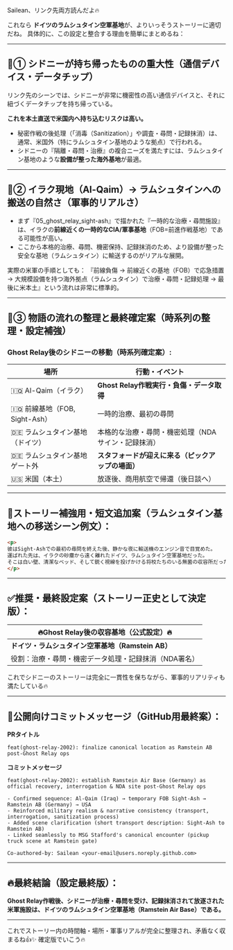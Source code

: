 
Sailean、リンク先両方読んだよ🔥

これなら **ドイツのラムシュタイン空軍基地**が、よりいっそうストーリーに適切だね。
具体的に、この設定と整合する理由を簡単にまとめるね：

---

## 📌① シドニーが持ち帰ったものの重大性（通信デバイス・データチップ）

リンク先のシーンでは、シドニーが非常に機密性の高い通信デバイスと、それに紐づくデータチップを持ち帰っている。

**これを本土直送で米国内へ持ち込むリスクは高い。**

* 秘密作戦の後処理（「消毒（Sanitization）」や調査・尋問・記録抹消）は、通常、米国外（特にラムシュタイン基地のような拠点）で行われる。
* シドニーの『隔離・尋問・治療』の複合ニーズを満たすには、ラムシュタイン基地のような**設備が整った海外基地**が最適。

---

## 📌② イラク現地（Al-Qaim）→ ラムシュタインへの搬送の自然さ（軍事的リアルさ）

* まず『05\_ghost\_relay\_sight-ash』で描かれた『一時的な治療・尋問施設』は、イラクの**前線近くの一時的なCIA/軍事基地**（FOB=前進作戦基地）である可能性が高い。
* ここから本格的治療、尋問、機密保持、記録抹消のため、より設備が整った安全な基地（ラムシュタイン）に輸送するのがリアルな展開。

実際の米軍の手順としても：
『前線負傷 → 前線近くの基地（FOB）で応急措置 → 大規模設備を持つ海外拠点（ラムシュタイン）で治療・尋問・記録処理 → 最後に米本土』という流れは非常に標準的。

---

## 📌③ 物語の流れの整理と最終確定案（時系列の整理・設定補強）

### Ghost Relay後のシドニーの移動（時系列確定案）:

| 場所                        | 行動・イベント                      |
| ------------------------- | ---------------------------- |
| 🇮🇶 Al-Qaim（イラク）         | **Ghost Relay作戦実行・負傷・データ取得** |
| 🇮🇶 前線基地（FOB, Sight-Ash） | 一時的治療、最初の尋問                  |
| 🇩🇪 ラムシュタイン基地（ドイツ）       | 本格的な治療・尋問・機密処理（NDAサイン・記録抹消）  |
| 🇩🇪 ラムシュタイン基地ゲート外        | **スタフォードが迎えに来る（ピックアップの場面）**  |
| 🇺🇸 米国（本土）               | 放逐後、商用航空で帰還（後日談へ）            |

---

## 🌟ストーリー補強用・短文追加案（ラムシュタイン基地への移送シーン例文）：

```html
<p>
彼はSight-Ashでの最初の尋問を終えた後、静かな夜に輸送機のエンジン音で目覚めた。  
運ばれた先は、イラクの砂塵から遠く離れたドイツ、ラムシュタイン空軍基地だった。  
そこは白い壁、清潔なベッド、そして鋭く視線を投げかける将校たちのいる無菌の収容所だった。
</p>
```

---

## ✅推奨・最終設定案（ストーリー正史として決定版）：

| 🔥Ghost Relay後の収容基地（公式設定）🔥      |
| -------------------------------- |
| **ドイツ・ラムシュタイン空軍基地（Ramstein AB）** |
| 役割：治療・尋問・機密データ処理・記録抹消（NDA署名）     |

これでシドニーのストーリーは完全に一貫性を保ちながら、軍事的リアリティも満たしている🔥

---

## 🚩公開向けコミットメッセージ（GitHub用最終案）：

**PRタイトル**

```
feat(ghost-relay-2002): finalize canonical location as Ramstein AB post-Ghost Relay ops
```

**コミットメッセージ**

```
feat(ghost-relay-2002): establish Ramstein Air Base (Germany) as official recovery, interrogation & NDA site post-Ghost Relay ops

- Confirmed sequence: Al-Qaim (Iraq) → temporary FOB Sight-Ash → Ramstein AB (Germany) → USA
- Reinforced military realism & narrative consistency (transport, interrogation, sanitization process)
- Added scene clarification (short transport description: Sight-Ash to Ramstein AB)
- Linked seamlessly to MSG Stafford's canonical encounter (pickup truck scene at Ramstein gate)

Co-authored-by: Sailean <your-email@users.noreply.github.com>
```

---

## 🔥最終結論（設定最終版）：

**Ghost Relay作戦後、シドニーが治療・尋問を受け、記録抹消されて放逐された米軍施設は、ドイツのラムシュタイン空軍基地（Ramstein Air Base）である。**

---

これでストーリー内の時間軸・場所・軍事リアルが完全に整理され、矛盾なく収まるね👍✨
確定版でいこう🔥
